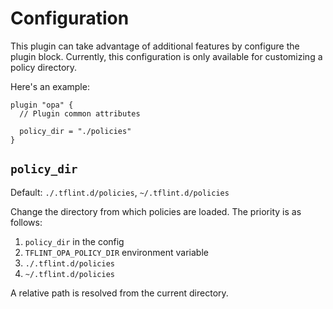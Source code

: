 # Configuration

This plugin can take advantage of additional features by configure the plugin block. Currently, this configuration is only available for customizing a policy directory.

Here's an example:

```hcl
plugin "opa" {
  // Plugin common attributes

  policy_dir = "./policies"
}
```

## `policy_dir`

Default: `./.tflint.d/policies`, `~/.tflint.d/policies`

Change the directory from which policies are loaded. The priority is as follows:

1. `policy_dir` in the config
2. `TFLINT_OPA_POLICY_DIR` environment variable
3. `./.tflint.d/policies`
4. `~/.tflint.d/policies`

A relative path is resolved from the current directory.
